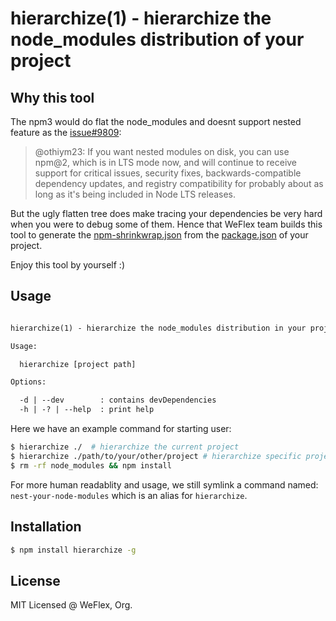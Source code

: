 # hierarchize(1) - hierarchize the node_modules distribution of your project

## Why this tool

The npm3 would do flat the node_modules and doesnt support nested feature 
as the [issue#9809](https://github.com/npm/npm/issues/9809):

> @othiym23: If you want nested modules on disk, you can use npm@2, which 
> is in LTS mode now, and will continue to receive support for critical issues, 
> security fixes, backwards-compatible dependency updates, and registry 
> compatibility for probably about as long as it's being included in Node LTS 
> releases.

But the ugly flatten tree does make tracing your dependencies be very hard when
you were to debug some of them. Hence that WeFlex team builds this tool to
generate the [npm-shrinkwrap.json](./npm-shrinkwrap.json) from the [package.json](./package.json)
of your project.

Enjoy this tool by yourself :)

## Usage

```txt

hierarchize(1) - hierarchize the node_modules distribution in your project

Usage:

  hierarchize [project path]

Options:

  -d | --dev        : contains devDependencies
  -h | -? | --help  : print help

```

Here we have an example command for starting user:

```sh
$ hierarchize ./  # hierarchize the current project
$ hierarchize ./path/to/your/other/project # hierarchize specific project
$ rm -rf node_modules && npm install
```

For more human readablity and usage, we still symlink a command named: `nest-your-node-modules` which
is an alias for `hierarchize`.

## Installation

```sh
$ npm install hierarchize -g
```

## License

MIT Licensed @ WeFlex, Org.
